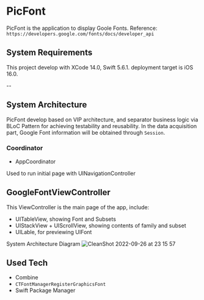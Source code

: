 # PicFont

PicFont is the application to display Goole Fonts. Reference: `https://developers.google.com/fonts/docs/developer_api`

## System Requirements

This project develop with XCode 14.0, Swift 5.6.1. deployment target is iOS 16.0.

--

## System Architecture

PicFont develop based on VIP architecture, and separator business logic via BLoC Pattern for achieving testability and reusability.
In the data acquisition part, Google Font information will be obtained through `Session`.

### Coordinator

- AppCoordinator

Used to run initial page with UINavigationController

## GoogleFontViewController

This ViewController is the main page of the app, include:
- UITableView, showing Font and Subsets 
- UIStackView + UIScrollView, showing contents of family and subset
- UILable, for previewing UIFont

System Architecture Diagram
![CleanShot 2022-09-26 at 23 15 57](https://user-images.githubusercontent.com/8021888/192314902-94f514b4-d9d8-4f96-8f75-7735555d4cf0.png)


## Used Tech
- Combine
- `CTFontManagerRegisterGraphicsFont`
- Swift Package Manager
